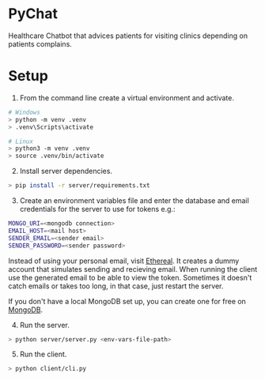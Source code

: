 # PyChat

Healthcare Chatbot that advices patients for visiting clinics depending on patients complains.

# Setup

1. From the command line create a virtual environment and activate.
```sh
# Windows
> python -m venv .venv
> .venv\Scripts\activate

# Linux
> python3 -m venv .venv
> source .venv/bin/activate
```

2. Install server dependencies.
```sh
> pip install -r server/requirements.txt
```

3. Create an environment variables file and enter the database and email credentials for the server to use for tokens e.g.:
```sh
MONGO_URI=<mongodb connection>
EMAIL_HOST=<mail host>
SENDER_EMAIL=<sender email>
SENDER_PASSWORD=<sender password>
```
Instead of using your personal email, visit [Ethereal](https://ethereal.email/). It creates a dummy account that simulates sending and recieving email. When running the client use the generated email to be able to view the token. Sometimes it doesn't catch emails or takes too long, in that case, just restart the server.

If you don't have a local MongoDB set up, you can create one for free on [MongoDB](https://www.mongodb.com/).

4. Run the server.
```sh
> python server/server.py <env-vars-file-path>
```

5. Run the client.
```sh
> python client/cli.py
```

